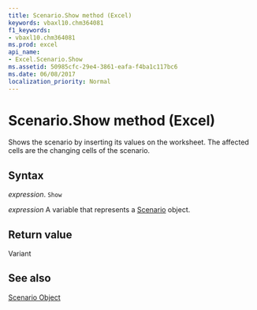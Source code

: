 ```yaml
---
title: Scenario.Show method (Excel)
keywords: vbaxl10.chm364081
f1_keywords:
- vbaxl10.chm364081
ms.prod: excel
api_name:
- Excel.Scenario.Show
ms.assetid: 50985cfc-29e4-3861-eafa-f4ba1c117bc6
ms.date: 06/08/2017
localization_priority: Normal
---
```



# Scenario.Show method (Excel)

Shows the scenario by inserting its values on the worksheet. The affected cells are the changing cells of the scenario.


## Syntax

_expression_. `Show`

_expression_ A variable that represents a [Scenario](Excel.Scenario.md) object.


## Return value

Variant


## See also


[Scenario Object](Excel.Scenario.md)

